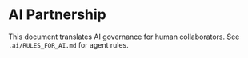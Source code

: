 # AI Partnership

This document translates AI governance for human collaborators. See `.ai/RULES_FOR_AI.md` for agent rules.
